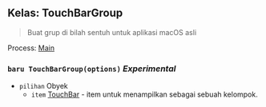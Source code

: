 ## Kelas: TouchBarGroup

> Buat grup di bilah sentuh untuk aplikasi macOS asli

Process: [Main](../tutorial/application-architecture.md#main-and-renderer-processes)

### `baru TouchBarGroup(options)` *Experimental*

* `pilihan` Obyek 
  * `item` [TouchBar](touch-bar.md) - item untuk menampilkan sebagai sebuah kelompok.